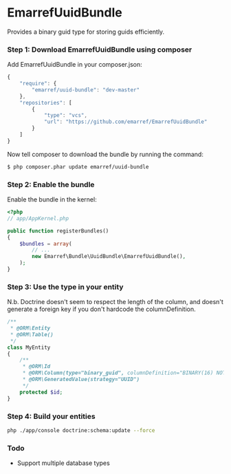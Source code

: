EmarrefUuidBundle
================

Provides a binary guid type for storing guids efficiently.

### Step 1: Download EmarrefUuidBundle using composer

Add EmarrefUuidBundle in your composer.json:

```js
{
    "require": {
        "emarref/uuid-bundle": "dev-master"
    },
    "repositories": [
        {
            "type": "vcs",
            "url": "https://github.com/emarref/EmarrefUuidBundle"
        }
    ]
}
```

Now tell composer to download the bundle by running the command:

``` bash
$ php composer.phar update emarref/uuid-bundle
```

### Step 2: Enable the bundle

Enable the bundle in the kernel:

``` php
<?php
// app/AppKernel.php

public function registerBundles()
{
    $bundles = array(
        // ...
        new Emarref\Bundle\UuidBundle\EmarrefUuidBundle(),
    );
}
```

### Step 3: Use the type in your entity

N.b. Doctrine doesn't seem to respect the length of the column, and doesn't generate a foreign key if you don't hardcode the columnDefinition.

``` php
/**
 * @ORM\Entity
 * @ORM\Table()
 */
class MyEntity
{
    /**
     * @ORM\Id
     * @ORM\Column(type="binary_guid", columnDefinition="BINARY(16) NOT NULL", name="id")
     * @ORM\GeneratedValue(strategy="UUID")
     */
    protected $id;
}
```

### Step 4: Build your entities

``` bash
php ./app/console doctrine:schema:update --force
```

### Todo

- Support multiple database types